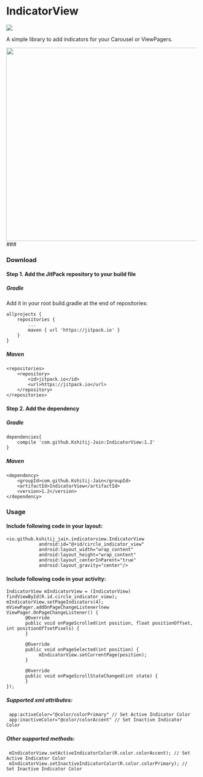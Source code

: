 # IndicatorView
[![](https://jitpack.io/v/Kshitij-Jain/IndicatorView.svg)](https://jitpack.io/#Kshitij-Jain/IndicatorView)

A simple library to add indicators for your Carousel or ViewPagers.

<img src="https://github.com/Kshitij-Jain/IndicatorView/blob/master/Screenshots/screen_1.png" width="512">
### 

### Download

#### Step 1. Add the JitPack repository to your build file

##### Gradle

Add it in your root build.gradle at the end of repositories:

```
allprojects {
    repositories {
        ...
        maven { url 'https://jitpack.io' }
    }
}

```

##### **Maven**

```
<repositories>
    <repository>
        <id>jitpack.io</id>
        <url>https://jitpack.io</url>
    </repository>
</repositories>
```

#### **Step 2.** Add the dependency

##### Gradle

```
dependencies{
    compile 'com.github.Kshitij-Jain:IndicatorView:1.2'
}

```

##### Maven

```
<dependency>
    <groupId>com.github.Kshitij-Jain</groupId>
    <artifactId>IndicatorView</artifactId>
    <version>1.2</version>
</dependency>
```

### Usage

#### Include following code in your layout:

```
<io.github.kshitij_jain.indicatorview.IndicatorView
            android:id="@+id/circle_indicator_view"
            android:layout_width="wrap_content"
            android:layout_height="wrap_content"
            android:layout_centerInParent="true"
            android:layout_gravity="center"/>
```

#### Include following code in your activity:

```
IndicatorView mIndicatorView = (IndicatorView) findViewById(R.id.circle_indicator_view);
mIndicatorView.setPageIndicators(4);
mViewPager.addOnPageChangeListener(new ViewPager.OnPageChangeListener() {
       @Override
       public void onPageScrolled(int position, float positionOffset, int positionOffsetPixels) {
       }

       @Override
       public void onPageSelected(int position) {
            mIndicatorView.setCurrentPage(position);
       }

       @Override
       public void onPageScrollStateChanged(int state) {
       }
});
```
##### Supported xml attributes:
```
 app:activeColor="@color/colorPrimary" // Set Active Indicator Color
 app:inactiveColor="@color/colorAccent" // Set Inactive Indicator Color
 ``` 

##### Other supported methods:

```
 mIndicatorView.setActiveIndicatorColor(R.color.colorAccent); // Set Active Indicator Color
 mIndicatorView.setInactiveIndicatorColor(R.color.colorPrimary); // Set Inactive Indicator Color
 ``` 
